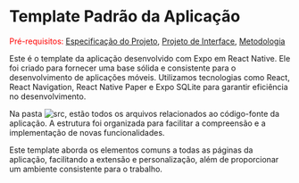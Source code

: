 # Template Padrão da Aplicação

<span style="color:red">Pré-requisitos: <a href="2-Especificação do Projeto.md"> Especificação do Projeto</a></span>, <a href="3-Projeto de Interface.md"> Projeto de Interface</a>, <a href="4-Metodologia.md"> Metodologia</a>

Este é o template da aplicação desenvolvido com Expo em React Native. Ele foi criado para fornecer uma base sólida e consistente para o desenvolvimento de aplicações móveis. Utilizamos tecnologias como React, React Navigation, React Native Paper e Expo SQLite para garantir eficiência no desenvolvimento.

Na pasta ![src](https://github.com/ICEI-PUC-Minas-PMV-ADS/pmv-ads-2024-1-e3-proj-mov-t2-geekbid/tree/main/src), estão todos os arquivos relacionados ao código-fonte da aplicação. A estrutura foi organizada para facilitar a compreensão e a implementação de novas funcionalidades.

Este template aborda os elementos comuns a todas as páginas da aplicação, facilitando a extensão e personalização, além de proporcionar um ambiente consistente para o trabalho.
